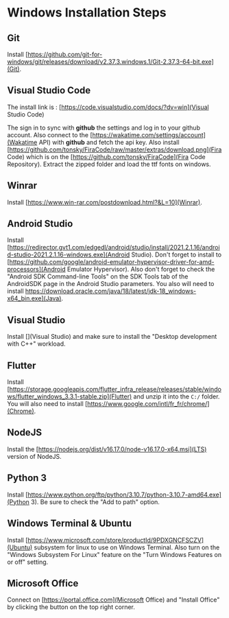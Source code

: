 # Windows Installation Steps

## Git

Install [https://github.com/git-for-windows/git/releases/download/v2.37.3.windows.1/Git-2.37.3-64-bit.exe](Git).

## Visual Studio Code

The install link is : [https://code.visualstudio.com/docs/?dv=win](Visual Studio Code)  

The sign in to sync with __github__ the settings and log in to your github account. Also connect to the [https://wakatime.com/settings/account](Wakatime API) with __github__ and fetch the api key.
Also install [https://github.com/tonsky/FiraCode/raw/master/extras/download.png](Fira Code) which is on the [https://github.com/tonsky/FiraCode](Fira Code Repository). Extract the zipped folder and load the ttf fonts on windows.

## Winrar

Install [https://www.win-rar.com/postdownload.html?&L=10](Winrar).

## Android Studio

Install [https://redirector.gvt1.com/edgedl/android/studio/install/2021.2.1.16/android-studio-2021.2.1.16-windows.exe](Android Studio). Don't forget to install to [https://github.com/google/android-emulator-hypervisor-driver-for-amd-processors](Android Emulator Hypervisor).
Also don't forget to check the "Android SDK Command-line Tools" on the SDK Tools tab of the AndroidSDK page in the Android Studio parameters. You also will need to install https://download.oracle.com/java/18/latest/jdk-18_windows-x64_bin.exe](Java).

## Visual Studio

Install [](Visual Studio) and make sure to install the "Desktop development with C++" workload.
 
## Flutter

Install [https://storage.googleapis.com/flutter_infra_release/releases/stable/windows/flutter_windows_3.3.1-stable.zip](Flutter) and unzip it into the `C:/` folder. You will also need to install [https://www.google.com/intl/fr_fr/chrome/](Chrome).

## NodeJS

Install the [https://nodejs.org/dist/v16.17.0/node-v16.17.0-x64.msi](LTS) version of NodeJS.

## Python 3

Install [https://www.python.org/ftp/python/3.10.7/python-3.10.7-amd64.exe](Python 3). Be sure to check the "Add to path" option.

## Windows Terminal & Ubuntu

Install [https://www.microsoft.com/store/productId/9PDXGNCFSCZV](Ubuntu) subsystem for linux to use on Windows Terminal. Also turn on the "Windows Subsystem For Linux" feature on the "Turn Windows Features on or off" setting.

## Microsoft Office

Connect on [https://portal.office.com](Microsoft Office) and "Install Office" by clicking the button on the top right corner.
